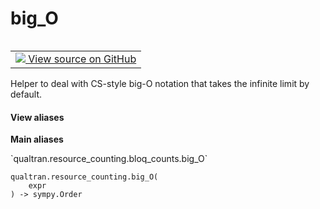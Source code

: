 # big_O


<table class="tfo-notebook-buttons tfo-api nocontent" align="left">
<td>
  <a target="_blank" href="https://github.com/quantumlib/Qualtran/blob/main/qualtran/resource_counting/bloq_counts.py#L29-L33">
    <img src="https://www.tensorflow.org/images/GitHub-Mark-32px.png" />
    View source on GitHub
  </a>
</td>
</table>



Helper to deal with CS-style big-O notation that takes the infinite limit by default.


<section class="expandable">
  <h4 class="showalways">View aliases</h4>
  <p>
<b>Main aliases</b>
<p>`qualtran.resource_counting.bloq_counts.big_O`</p>
</p>
</section>

<pre class="devsite-click-to-copy prettyprint lang-py tfo-signature-link">
<code>qualtran.resource_counting.big_O(
    expr
) -> sympy.Order
</code></pre>



<!-- Placeholder for "Used in" -->
